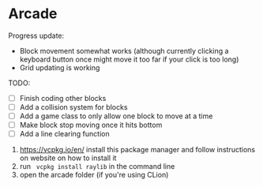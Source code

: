 # Arcade

Progress update:
- Block movement somewhat works (although currently clicking a keyboard button once might move it too far if your click is too long)
- Grid updating is working

TODO:
- [ ] Finish coding other blocks
- [ ] Add a collision system for blocks
- [ ] Add a game class to only allow one block to move at a time
- [ ] Make block stop moving once it hits bottom
- [ ] Add a line clearing function
1. https://vcpkg.io/en/ install this package manager and follow instructions on website on how to install it
2. run  ` vcpkg install raylib` in the command line
3. open the arcade folder (if you're using CLion) 
